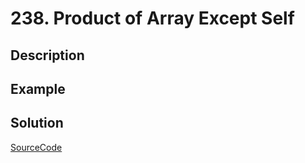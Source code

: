 # 238. Product of Array Except Self

## Description

## Example

## Solution

[SourceCode](./solution.js)